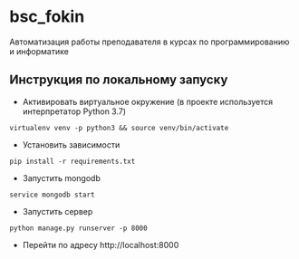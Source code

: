 # bsc_fokin
Автоматизация работы преподавателя в курсах по программированию и информатике

## Инструкция по локальному запуску

* Активировать виртуальное окружение (в проекте используется интерпретатор Python 3.7)
```
virtualenv venv -p python3 && source venv/bin/activate
```
* Установить зависимости
```
pip install -r requirements.txt
```
* Запустить mongodb
```
service mongodb start
```
* Запустить сервер
```
python manage.py runserver -p 8000
```
* Перейти по адресу http://localhost:8000
